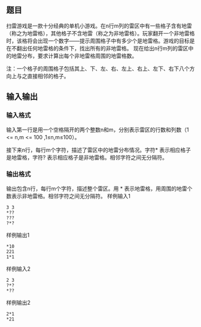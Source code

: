 ## 题目
扫雷游戏是一款十分经典的单机小游戏。在n行m列的雷区中有一些格子含有地雷（称之为地雷格），其他格子不含地雷（称之为非地雷格）。玩家翻开一个非地雷格时，该格将会出现一个数字——提示周围格子中有多少个是地雷格。游戏的目标是在不翻出任何地雷格的条件下，找出所有的非地雷格。
现在给出n行m列的雷区中的地雷分布，要求计算出每个非地雷格周围的地雷格数。

注：一个格子的周围格子包括其上、下、左、右、左上、右上、左下、右下八个方向上与之直接相邻的格子。

## 输入输出
### 输入格式
输入第一行是用一个空格隔开的两个整数n和m，分别表示雷区的行数和列数（1 <= n,m <= 100 ,1≤n,m≤100）。

接下来n行，每行m个字符，描述了雷区中的地雷分布情况。字符* 表示相应格子是地雷格，字符? 表示相应格子是非地雷格。相邻字符之间无分隔符。


### 输出格式
输出包含n行，每行m个字符，描述整个雷区。用 * 表示地雷格，用周围的地雷个数表示非地雷格。相邻字符之间无分隔符。
样例输入1
```
3 3
*??
???
?*?
```
样例输出1
```
*10
221
1*1
```
样例输入2
```
2 3
?*?
*??
```
样例输出2
```
2*1
*21
```